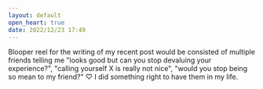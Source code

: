 ```yaml
---
layout: default
open_heart: true
date: 2022/12/23 17:49
---
```


Blooper reel for the writing of my recent post would be consisted of multiple friends telling me "looks good but can you stop devaluing your experience?", "calling yourself X is really not nice", "would you stop being so mean to my friend?" ♡ I did something right to have them in my life.
